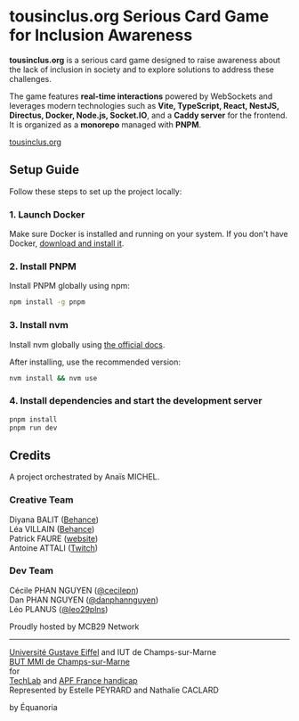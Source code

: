 # tousinclus.org Serious Card Game for Inclusion Awareness

**tousinclus.org** is a serious card game designed to raise awareness about the lack of inclusion in society and to explore solutions to address these challenges.

The game features **real-time interactions** powered by WebSockets and leverages modern technologies such as **Vite, TypeScript, React, NestJS, Directus, Docker, Node.js, Socket.IO**, and a **Caddy server** for the frontend. It is organized as a **monorepo** managed with **PNPM**.

[tousinclus.org](https://tousinclus.org)

## Setup Guide

Follow these steps to set up the project locally:

### 1. Launch Docker

Make sure Docker is installed and running on your system. If you don't have Docker, [download and install it](https://www.docker.com/products/docker-desktop).

### 2. Install PNPM

Install PNPM globally using npm:

```bash
npm install -g pnpm
```

### 3. Install nvm

Install nvm globally using [the official docs](https://github.com/nvm-sh/nvm?tab=readme-ov-file#installing-and-updating).

After installing, use the recommended version:

```bash
nvm install && nvm use
```

### 4. Install dependencies and start the development server

```bash
pnpm install
pnpm run dev
```

## Credits

A project orchestrated by Anaïs MICHEL.

### Creative Team

Diyana BALIT ([Behance](https://www.behance.net/diyanabalit1))  
Léa VILLAIN ([Behance](https://www.behance.net/lavillain))  
Patrick FAURE ([website](https://patrick-faure.fr/))  
Antoine ATTALI ([Twitch](https://www.twitch.tv/protopex_))  

### Dev Team

Cécile PHAN NGUYEN ([@cecilepn](https://github.com/cecilepn))  
Dan PHAN NGUYEN ([@danphannguyen](https://github.com/danphannguyen))  
Léo PLANUS ([@leo29plns](https://github.com/leo29plns))  

Proudly hosted by MCB29 Network

---

[Université Gustave Eiffel](https://univ-eiffel.fr/) and IUT de Champs-sur-Marne  
[BUT MMI de Champs-sur-Marne](https://but-mmi-champs.fr/)  
for  
[TechLab](https://techlab-handicap.org/) and [APF France handicap](https://www.apf-francehandicap.org/)  
Represented by Estelle PEYRARD and Nathalie CACLARD

by Équanoria
